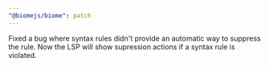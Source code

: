 ```yaml
---
"@biomejs/biome": patch
---
```


Fixed a bug where syntax rules didn't provide an automatic way to suppress the rule. Now the LSP will show supression actions if a syntax rule is violated.
